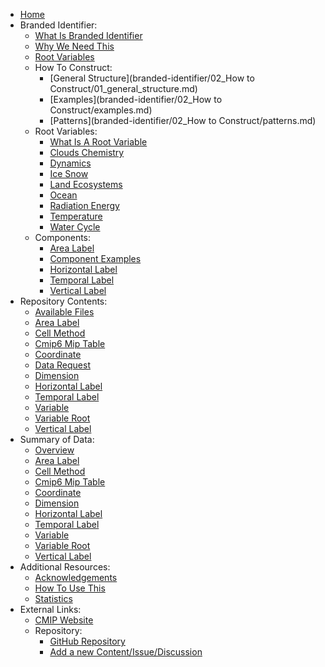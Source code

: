 - [Home](index.md)
- Branded Identifier:
  - [What Is Branded Identifier](branded-identifier/01-what-is-branded-identifier.md)
  - [Why We Need This](branded-identifier/04-why-we-need-this.md)
  - [Root Variables](branded-identifier/05-root-variables.md)
  - How To Construct:
    - [General Structure](branded-identifier/02_How to Construct/01_general_structure.md)
    - [Examples](branded-identifier/02_How to Construct/examples.md)
    - [Patterns](branded-identifier/02_How to Construct/patterns.md)
  - Root Variables:
    - [What Is A Root Variable](branded-identifier/07_root-variables/01_what_is_a_root_variable.md)
    - [Clouds Chemistry](branded-identifier/07_root-variables/clouds-chemistry.md)
    - [Dynamics](branded-identifier/07_root-variables/dynamics.md)
    - [Ice Snow](branded-identifier/07_root-variables/ice-snow.md)
    - [Land Ecosystems](branded-identifier/07_root-variables/land-ecosystems.md)
    - [Ocean](branded-identifier/07_root-variables/ocean.md)
    - [Radiation Energy](branded-identifier/07_root-variables/radiation-energy.md)
    - [Temperature](branded-identifier/07_root-variables/temperature.md)
    - [Water Cycle](branded-identifier/07_root-variables/water-cycle.md)
  - Components:
    - [Area Label](branded-identifier/08_components/area-label.md)
    - [Component Examples](branded-identifier/08_components/component-examples.md)
    - [Horizontal Label](branded-identifier/08_components/horizontal-label.md)
    - [Temporal Label](branded-identifier/08_components/temporal-label.md)
    - [Vertical Label](branded-identifier/08_components/vertical-label.md)
- Repository Contents:
  - [Available Files](src-data-docs/index.md)
  - [Area Label](src-data-docs/area-label.md)
  - [Cell Method](src-data-docs/cell-method.md)
  - [Cmip6 Mip Table](src-data-docs/cmip6-mip-table.md)
  - [Coordinate](src-data-docs/coordinate.md)
  - [Data Request](src-data-docs/data-request.md)
  - [Dimension](src-data-docs/dimension.md)
  - [Horizontal Label](src-data-docs/horizontal-label.md)
  - [Temporal Label](src-data-docs/temporal-label.md)
  - [Variable](src-data-docs/variable.md)
  - [Variable Root](src-data-docs/variable-root.md)
  - [Vertical Label](src-data-docs/vertical-label.md)
- Summary of Data:
  - [Overview](data-summaries/index.md)
  - [Area Label](data-summaries/Variable-Registry_area-label_detailed.md)
  - [Cell Method](data-summaries/Variable-Registry_cell-method_detailed.md)
  - [Cmip6 Mip Table](data-summaries/Variable-Registry_cmip6-mip-table_detailed.md)
  - [Coordinate](data-summaries/Variable-Registry_coordinate_detailed.md)
  - [Dimension](data-summaries/Variable-Registry_dimension_detailed.md)
  - [Horizontal Label](data-summaries/Variable-Registry_horizontal-label_detailed.md)
  - [Temporal Label](data-summaries/Variable-Registry_temporal-label_detailed.md)
  - [Variable](data-summaries/Variable-Registry_variable_detailed.md)
  - [Variable Root](data-summaries/Variable-Registry_variable-root_detailed.md)
  - [Vertical Label](data-summaries/Variable-Registry_vertical-label_detailed.md)
- Additional Resources:
  - [Acknowledgements](auxiliary/acknowledgements.md)
  - [How To Use This](auxiliary/how_to_use_this.md)
  - [Statistics](auxiliary/statistics.md)
- External Links:
  - [CMIP Website](https://www.wcrp-cmip.org)
  - Repository:
    - [GitHub Repository](https://github.com/WCRP-CMIP/Variable-Registry)
    - [Add a new Content/Issue/Discussion](https://github.com/WCRP-CMIP/Variable-Registry/issues)